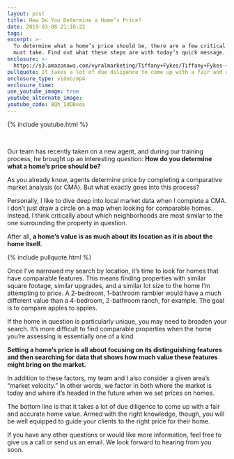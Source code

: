 ```yaml
---
layout: post
title: How Do You Determine a Home’s Price?
date: 2019-03-08 21:16:22
tags:
excerpt: >-
  To determine what a home’s price should be, there are a few critical steps you
  must take. Find out what these steps are with today’s quick message.
enclosure: >-
  https://s3.amazonaws.com/vyralmarketing/Tiffany+Fykes/Tiffany+Fykes-+How+to+Determine+What+a+Home's+Price+Should+Be.mp4
pullquote: It takes a lot of due diligence to come up with a fair and accurate home value
enclosure_type: video/mp4
enclosure_time:
use_youtube_image: true
youtube_alternate_image:
youtube_code: 8Qh_IdDBxos
---
```


{% include youtube.html %}

&nbsp;

Our team has recently taken on a new agent, and during our training process, he brought up an interesting question: **How do you determine what a home’s price should be?**

As you already know, agents determine price by completing a comparative market analysis (or CMA). But what exactly goes into this process?

Personally, I like to dive deep into local market data when I complete a CMA. I don’t just draw a circle on a map when looking for comparable homes. Instead, I think critically about which neighborhoods are most similar to the one surrounding the property in question.

After all, **a home’s value is as much about its location as it is about the home itself.**

{% include pullquote.html %}

Once I’ve narrowed my search by location, it’s time to look for homes that have comparable features. This means finding properties with similar square footage, similar upgrades, and a similar lot size to the home I’m attempting to price. A 2-bedroom, 1-bathroom rambler would have a much different value than a 4-bedroom, 2-bathroom ranch, for example. The goal is to compare apples to apples. &nbsp;

If the home in question is particularly unique, you may need to broaden your search. It’s more difficult to find comparable properties when the home you’re assessing is essentially one of a kind.

**Setting a home’s price is all about focusing on its distinguishing features and then searching for data that shows how much value these features might bring on the market.**

In addition to these factors, my team and I also consider a given area’s “market velocity.” In other words, we factor in both where the market is today and where it’s headed in the future when we set prices on homes.

The bottom line is that it takes a lot of due diligence to come up with a fair and accurate home value. Armed with the right knowledge, though, you will be well equipped to guide your clients to the right price for their home.

If you have any other questions or would like more information, feel free to give us a call or send us an email. We look forward to hearing from you soon.